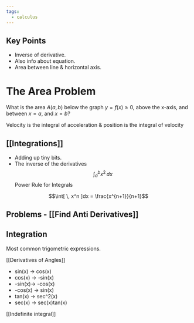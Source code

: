 ```yaml
---
tags:
  - calculus
---
```

## Key Points

- Inverse of derivative.
- Also info about equation.
- Area between line & horizontal axis.


# The Area Problem
What is the area $A(a,b)$ below the graph $y=f(x) \geq 0$, above the x-axis, and between $x=a$, and $x=b$?






Velocity is the integral of acceleration & position is the integral of velocity
## [[Integrations]]
- Adding up tiny bits. 
- The inverse of the derivatives
  $$\int_{a}^{b} x^2 \,dx$$
Power Rule for Integrals

$$\int[ \, x^n  ]dx = \frac{x^{n+1}}{n+1}$$
## Problems - [[Find Anti Derivatives]]


## Integration

Most common trigometric expressions.

[[Derivatives of Angles]]
- sin(x) -> cos(x)
- cos(x) -> -sin(x)
- -sin(x)-> -cos(x)
- -cos(x) -> sin(x)
- tan(x) -> sec^2(x)
- sec(x) -> sec(x)tan(x)

[[Indefinite integral]]